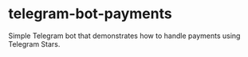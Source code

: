 # telegram-bot-payments
Simple Telegram bot that demonstrates how to handle payments using Telegram Stars.
